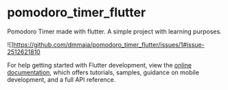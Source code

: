 # pomodoro_timer_flutter

Pomodoro Timer made with flutter. 
  A simple project with learning purposes.

![]https://github.com/dmmaia/pomodoro_timer_flutter/issues/1#issue-2512621810

For help getting started with Flutter development, view the
[online documentation](https://docs.flutter.dev/), which offers tutorials,
samples, guidance on mobile development, and a full API reference.
